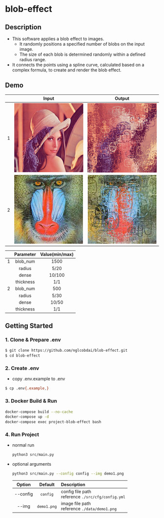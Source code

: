 # blob-effect

## Description

- This software applies a blob effect to images.
  - It randomly positions a specified number of blobs on the input image.
  - The size of each blob is determined randomly within a defined radius range.
- It connects the points using a spline curve, calculated based on a complex formula, to create and render the blob effect.

## Demo

|     |            Input            |               Output               |
| :-: | :-------------------------: | :--------------------------------: |
|  1  | ![demo1](./data/demo1.png)  | ![demo1](./output/demo1_blob.png)  |
|  2  | ![demo2](./data/demo2.jpeg) | ![demo2](./output/demo2_blob.jpeg) |

|     | Parameter | Value(min/max) |
| :-: | :-------: | :------------: |
|  1  | blob_num  |      1500      |
|     |  radius   |      5/20      |
|     |   dense   |     10/100     |
|     | thickness |      1/1       |
|  2  | blob_num  |      500       |
|     |  radius   |      5/30      |
|     |   dense   |     10/50      |
|     | thickness |      1/1       |

## Getting Started

### 1. Clone & Prepare .env

```sh
$ git clone https://github.com/nglcobdai/blob-effect.git
$ cd blob-effect
```

### 2. Create .env

- copy .env.example to .env

```sh
$ cp .env{.example,}
```

### 3. Docker Build & Run

```sh
docker-compose build --no-cache
docker-compose up -d
docker-compose exec project-blob-effect bash
```

### 4. Run Project

- normal run

  ```sh
  python3 src/main.py
  ```

- optional arguments

  ```sh
  python3 src/main.py --config config --img demo1.png
  ```

  |  Option  |   Default   | Description                                          |
  | :------: | :---------: | :--------------------------------------------------- |
  | --config |  `config`   | config file path<br>reference `./src/cfg/config.yml` |
  |  --img   | `demo1.png` | image file path<br>reference `./data/demo1.png`      |
